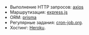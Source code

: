 - Выполнение HTTP запросов: [axios](https://github.com/axios/axios)
- Маршрутизация: [express.js](https://expressjs.com/)
- ORM: [prisma](https://www.prisma.io/)
- Регулярные задания: [cron-job.org](https://cron-job.org/).
- Хостинг: [Heroku](https://www.heroku.com/).